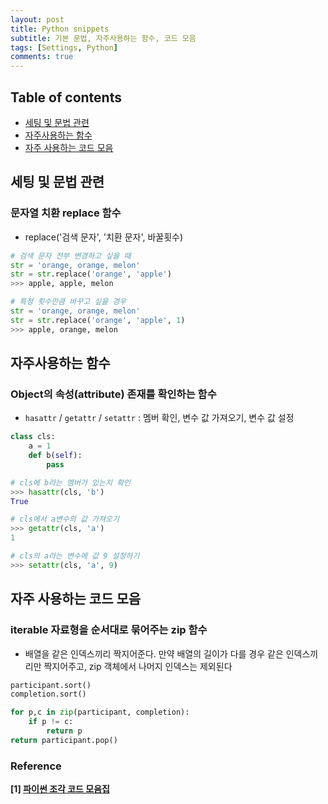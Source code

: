 ```yaml
---
layout: post
title: Python snippets
subtitle: 기본 문법, 자주사용하는 함수, 코드 모음
tags: [Settings, Python]
comments: true
---
```


## Table of contents
- [세팅 및 문법 관련](#세팅-및-문법-관련)
- [자주사용하는 함수](#자주사용하는-함수)
- [자주 사용하는 코드 모음](#자주-사용하는-코드-모음)  

## 세팅 및 문법 관련  
### 문자열 치환 replace 함수  
- replace('검색 문자', '치환 문자', 바꿀횟수)  

```python
# 검색 문자 전부 변경하고 싶을 때
str = 'orange, orange, melon'
str = str.replace('orange', 'apple')
>>> apple, apple, melon

# 특정 횟수만큼 바꾸고 싶을 경우
str = 'orange, orange, melon'
str = str.replace('orange', 'apple', 1)
>>> apple, orange, melon
```


## 자주사용하는 함수  
### Object의 속성(attribute) 존재를 확인하는 함수  
- `hasattr` / `getattr` / `setattr` : 멤버 확인, 변수 값 가져오기, 변수 값 설정  

```python
class cls:
    a = 1
    def b(self):
        pass

# cls에 b라는 멤버가 있는지 확인
>>> hasattr(cls, 'b')
True

# cls에서 a변수의 값 가져오기
>>> getattr(cls, 'a')
1

# cls의 a라는 변수에 값 9 설정하기
>>> setattr(cls, 'a', 9)
```


## 자주 사용하는 코드 모음
### iterable 자료형을 순서대로 묶어주는 zip 함수  
- 배열을 같은 인덱스끼리 짝지어준다. 만약 배열의 길이가 다를 경우 같은 인덱스끼리만 짝지어주고, zip 객체에서 나머지 인덱스는 제외된다  

```python
participant.sort()
completion.sort()

for p,c in zip(participant, completion):
    if p != c:
        return p
return participant.pop()
```


### Reference
**[1] [파이썬 조각 코드 모음집](https://wikidocs.net/book/536)**  



